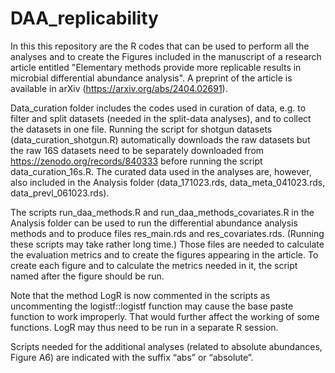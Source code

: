 # DAA_replicability

In this this repository are the R codes that can be used to perform all the analyses and to create the Figures included in the manuscript of a research article entitled "Elementary methods provide more replicable results in microbial differential abundance analysis". A preprint of the article is available in arXiv (https://arxiv.org/abs/2404.02691).

Data_curation folder includes the codes used in curation of data, e.g. to filter and split datasets (needed in the split-data analyses), and to collect the datasets in one file. Running the script for shotgun datasets (data_curation_shotgun.R) automatically downloads the raw datasets but the raw 16S datasets need to be separately downloaded from https://zenodo.org/records/840333 before running the script data_curation_16s.R. The curated data used in the analyses are, however, also included in the Analysis folder (data_171023.rds, data_meta_041023.rds, data_prevl_061023.rds).

The scripts run_daa_methods.R and run_daa_methods_covariates.R in the Analysis folder can be used to run the differential abundance analysis methods and to produce files res_main.rds and res_covariates.rds. (Running these scripts may take rather long time.) Those files are needed to calculate the evaluation metrics and to create the figures appearing in the article. To create each figure and to calculate the metrics needed in it, the script named after the figure should be run.

Note that the method LogR is now commented in the scripts as uncommenting the logistf::logistf function may cause the base paste function to work improperly. That would further affect the working of some functions. LogR may thus need to be run in a separate R session.

Scripts needed for the additional analyses (related to absolute abundances, Figure A6) are indicated with the suffix “abs” or “absolute”.  

 
